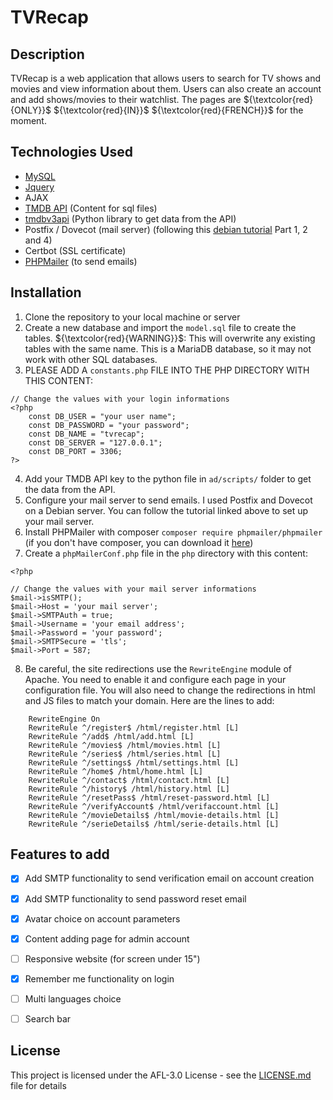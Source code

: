 # TVRecap

## Description
TVRecap is a web application that allows users to search for TV shows and movies and view information about them. Users can also create an account and add shows/movies to their watchlist. The pages are ${\textcolor{red}{ONLY}}$ ${\textcolor{red}{IN}}$ ${\textcolor{red}{FRENCH}}$ for the moment.

## Technologies Used
- [MySQL](https://www.mysql.com/)
- [Jquery](https://jquery.com/)
- AJAX
- [TMDB API](https://developer.themoviedb.org/docs/getting-started) (Content for sql files)
- [tmdbv3api](https://pypi.org/project/tmdbv3api/) (Python library to get data from the API)
- Postfix / Dovecot (mail server) (following this [debian tutorial](https://www.linuxbabe.com/mail-server/build-email-server-from-scratch-debian-postfix-smtp) Part 1, 2 and 4)
- Certbot (SSL certificate)
- [PHPMailer](https://github.com/PHPMailer/PHPMailer) (to send emails)

## Installation
1. Clone the repository to your local machine or server
2. Create a new database and import the `model.sql` file to create the tables.
${\textcolor{red}{WARNING}}$: This will overwrite any existing tables with the same name. This is a MariaDB database, so it may not work with other SQL databases.
3. PLEASE ADD A `constants.php` FILE INTO THE PHP DIRECTORY WITH THIS CONTENT:
```
// Change the values with your login informations
<?php
    const DB_USER = "your user name";
    const DB_PASSWORD = "your password";
    const DB_NAME = "tvrecap";
    const DB_SERVER = "127.0.0.1";
    const DB_PORT = 3306;
?>
```
4. Add your TMDB API key to the python file in `ad/scripts/` folder to get the data from the API.
5. Configure your mail server to send emails. I used Postfix and Dovecot on a Debian server. You can follow the tutorial linked above to set up your mail server.
6. Install PHPMailer with composer `composer require phpmailer/phpmailer` (if you don't have composer, you can download it [here](https://getcomposer.org/download/))
7. Create a `phpMailerConf.php` file in the `php` directory with this content:
```
<?php

// Change the values with your mail server informations
$mail->isSMTP();
$mail->Host = 'your mail server';
$mail->SMTPAuth = true;
$mail->Username = 'your email address';
$mail->Password = 'your password';
$mail->SMTPSecure = 'tls';
$mail->Port = 587;
```
8. Be careful, the site redirections use the `RewriteEngine` module of Apache. You need to enable it and configure each page in your configuration file. You will also need to change the redirections in html and JS files to match your domain.
Here are the lines to add:
```
    RewriteEngine On
    RewriteRule ^/register$ /html/register.html [L]
    RewriteRule ^/add$ /html/add.html [L]
    RewriteRule ^/movies$ /html/movies.html [L]
    RewriteRule ^/series$ /html/series.html [L]
    RewriteRule ^/settings$ /html/settings.html [L]
    RewriteRule ^/home$ /html/home.html [L]
    RewriteRule ^/contact$ /html/contact.html [L]
    RewriteRule ^/history$ /html/history.html [L]
    RewriteRule ^/resetPass$ /html/reset-password.html [L]
    RewriteRule ^/verifyAccount$ /html/verifaccount.html [L]
    RewriteRule ^/movieDetails$ /html/movie-details.html [L]
    RewriteRule ^/serieDetails$ /html/serie-details.html [L]
```	

## Features to add
- [X] Add SMTP functionality to send verification email on account creation
- [X] Add SMTP functionality to send password reset email
- [X] Avatar choice on account parameters
- [X] Content adding page for admin account
- [ ] Responsive website (for screen under 15")
- [X] Remember me functionality on login
- [ ] Multi languages choice
- [ ] Search bar
      

## License
This project is licensed under the AFL-3.0 License - see the [LICENSE.md](LICENSE.md) file for details
